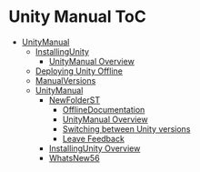 Unity Manual ToC
================
 - [UnityManual]()
	 - [InstallingUnity]()
		 - [UnityManual Overview](UnityManual.md)
	 - [Deploying Unity Offline](DeployingUnityOffline.md)
	 - [ManualVersions](ManualVersions.md)
	 - [UnityManual]()
		 - [NewFolderST]()
			 - [OfflineDocumentation](OfflineDocumentation.md)
			 - [UnityManual Overview](UnityManual_1.md)
			 - [Switching between Unity versions](SwitchingDocumentationVersions.md)
			 - [Leave Feedback](LeaveFeedback.md)
		 - [InstallingUnity Overview](InstallingUnity.md)
		 - [WhatsNew56](WhatsNew56.md)

